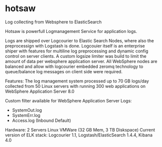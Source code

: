 # hotsaw
Log collecting from Websphere to ElasticSearch 

Hotsaw is powerfull Logmanagement Service for application logs.

Logs are shipped over Logcourier to Elastic Search Nodes, where also the preprocessign with Logstash is done.
Logcouier itself is an enterprise shiper with features for multiline log preprocessing and dynamic config control on server clients.
A custom logsize limiter was build to limit the amount of data per websphere application server.
All WebSphere nodes are balanced and allow with logcourier embedded zeromq technology to queue/balance log messages on client side were required.

Features:
The log management system processed up to 70 GB logs/day collected from 50 Linux servers with running 300 web applications on WebSphere Application Server 8.0

Custom filter available for WebSphere Application Server Logs:
- SystemOut.log
- SystemErr.log
- Access.log (Inbound Default)

Hardware: 2 Servers Linux VMWare (32 GB Mem, 3 TB Diskspace) 
Current version of ELK stack: Logcourier 1.1, Logstash/ElasticSearch 1.4.4, Kibana 4.0
